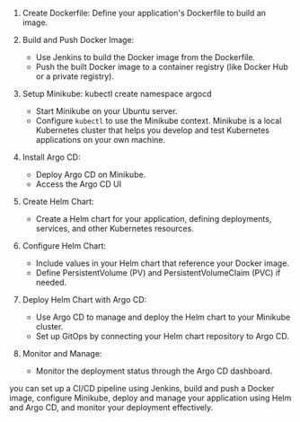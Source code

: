 1. Create Dockerfile: Define your application's Dockerfile to build an image.

2. Build and Push Docker Image:
   - Use Jenkins to build the Docker image from the Dockerfile.
   - Push the built Docker image to a container registry (like Docker Hub or a private registry).

3. Setup Minikube:
	kubectl create namespace argocd
   - Start Minikube on your Ubuntu server.
   - Configure `kubectl` to use the Minikube context.
	Minikube is a local Kubernetes cluster that helps you develop and test Kubernetes applications on your own machine.

4. Install Argo CD:
   - Deploy Argo CD on Minikube.
   - Access the Argo CD UI

5. Create Helm Chart:
   - Create a Helm chart for your application, defining deployments, services, and other Kubernetes resources.

6. Configure Helm Chart:
   - Include values in your Helm chart that reference your Docker image.
   - Define PersistentVolume (PV) and PersistentVolumeClaim (PVC) if needed.

7. Deploy Helm Chart with Argo CD:
   - Use Argo CD to manage and deploy the Helm chart to your Minikube cluster.
   - Set up GitOps by connecting your Helm chart repository to Argo CD.

8. Monitor and Manage:
   - Monitor the deployment status through the Argo CD dashboard.

you can set up a CI/CD pipeline using Jenkins, build and push a Docker image, configure Minikube, 
deploy and manage your application using Helm and Argo CD, and monitor your deployment effectively.



